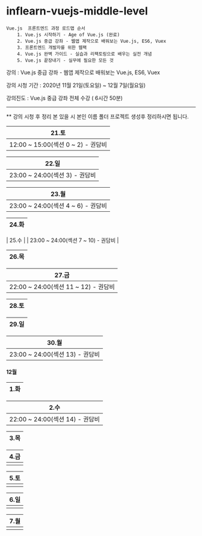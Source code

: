 # inflearn-vuejs-middle-level

```
Vue.js  프론트엔드 과정 로드맵 순서
    1. Vue.js 시작하기 - Age of Vue.js (완료)
    2. Vue.js 중급 강좌 - 웹앱 제작으로 배워보는 Vue.js, ES6, Vuex
    3. 프론트엔드 개발자를 위한 웹팩
    4. Vue.js 완벽 가이드 - 실습과 리팩토링으로 배우는 실전 개념
    5. Vue.js 끝장내기 - 실무에 필요한 모든 것 
```

강의 : Vue.js 중급 강좌 - 웹앱 제작으로 배워보는 Vue.js, ES6, Vuex

강의 시청 기간 : 2020년 11월 21일(토요일) ~ 12월 7일(월요일)

강의진도 :  Vue.js 중급 강좌 전체 수강 ( 6시간 50분)

---

** 강의 시청 후 정리 본 있을 시 본인 이름 폴더 프로젝트 생성후 정리하시면 됩니다.

| 21.토 |
| ---  |  
| 12:00 ~ 15:00(섹션 0 ~ 2) - 권담비 |

| 22.일 |
| ---   | 
| 23:00 ~ 24:00(섹션 3) - 권담비 |


| 23.월 |
| ---  | 
| 23:00 ~ 24:00(섹션 4 ~ 6) - 권담비 |

| 24.화 |
| ---  | 

| 25.수 |
| 23:00 ~ 24:00(섹션 7 ~ 10) - 권담비 |

| 26.목 |
| ---  | 

| 27.금|
| --- | 
| 22:00 ~ 24:00(섹션 11 ~ 12) - 권담비 |

| 28.토|
| --- | 

| 29.일|
| --- | 

| 30.월| 
| --- | 
| 23:00 ~ 24:00(섹션 13) - 권담비 |

#### 12월 

| 1.화|
| --- | 

| 2.수|
| --- | 
| 22:00 ~ 24:00(섹션 14) - 권담비 |

| 3.목|
| --- | 

| 4.금|
| --- | 
|     | 

| 5.토|
| --- | 
|     | 

| 6.일|
| --- | 
|     | 

| 7.월|
| --- | 
|     | 